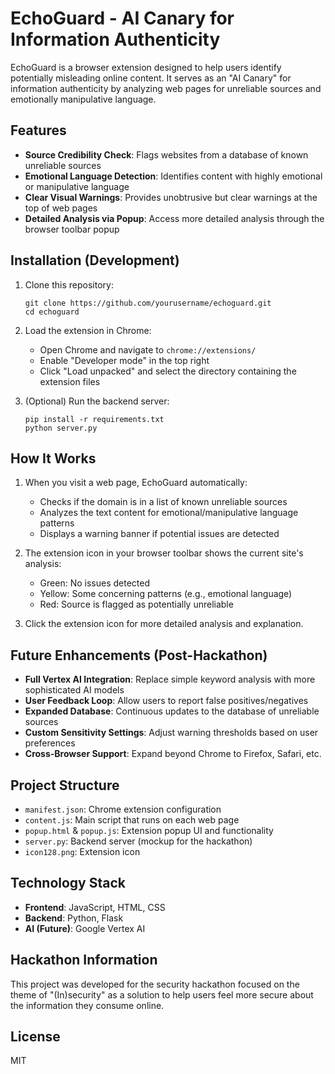 # EchoGuard - AI Canary for Information Authenticity

EchoGuard is a browser extension designed to help users identify potentially misleading online content. It serves as an "AI Canary" for information authenticity by analyzing web pages for unreliable sources and emotionally manipulative language.

## Features

- **Source Credibility Check**: Flags websites from a database of known unreliable sources
- **Emotional Language Detection**: Identifies content with highly emotional or manipulative language
- **Clear Visual Warnings**: Provides unobtrusive but clear warnings at the top of web pages
- **Detailed Analysis via Popup**: Access more detailed analysis through the browser toolbar popup

## Installation (Development)

1. Clone this repository:
   ```
   git clone https://github.com/yourusername/echoguard.git
   cd echoguard
   ```

2. Load the extension in Chrome:
   - Open Chrome and navigate to `chrome://extensions/`
   - Enable "Developer mode" in the top right
   - Click "Load unpacked" and select the directory containing the extension files

3. (Optional) Run the backend server:
   ```
   pip install -r requirements.txt
   python server.py
   ```

## How It Works

1. When you visit a web page, EchoGuard automatically:
   - Checks if the domain is in a list of known unreliable sources
   - Analyzes the text content for emotional/manipulative language patterns
   - Displays a warning banner if potential issues are detected

2. The extension icon in your browser toolbar shows the current site's analysis:
   - Green: No issues detected
   - Yellow: Some concerning patterns (e.g., emotional language)
   - Red: Source is flagged as potentially unreliable

3. Click the extension icon for more detailed analysis and explanation.

## Future Enhancements (Post-Hackathon)

- **Full Vertex AI Integration**: Replace simple keyword analysis with more sophisticated AI models
- **User Feedback Loop**: Allow users to report false positives/negatives
- **Expanded Database**: Continuous updates to the database of unreliable sources
- **Custom Sensitivity Settings**: Adjust warning thresholds based on user preferences
- **Cross-Browser Support**: Expand beyond Chrome to Firefox, Safari, etc.

## Project Structure

- `manifest.json`: Chrome extension configuration
- `content.js`: Main script that runs on each web page
- `popup.html` & `popup.js`: Extension popup UI and functionality
- `server.py`: Backend server (mockup for the hackathon)
- `icon128.png`: Extension icon

## Technology Stack

- **Frontend**: JavaScript, HTML, CSS
- **Backend**: Python, Flask
- **AI (Future)**: Google Vertex AI

## Hackathon Information

This project was developed for the security hackathon focused on the theme of "(In)security" as a solution to help users feel more secure about the information they consume online.

## License

MIT 